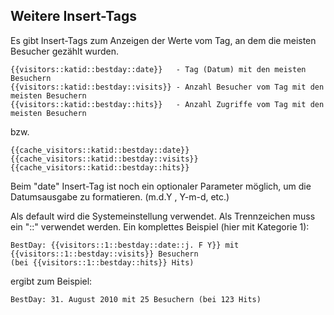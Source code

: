 ## Weitere Insert-Tags

Es gibt Insert-Tags zum Anzeigen der Werte vom Tag, an dem die meisten Besucher gezählt wurden.

    {{visitors::katid::bestday::date}}   - Tag (Datum) mit den meisten Besuchern
    {{visitors::katid::bestday::visits}} - Anzahl Besucher vom Tag mit den meisten Besuchern
    {{visitors::katid::bestday::hits}}   - Anzahl Zugriffe vom Tag mit den meisten Besuchern

bzw.

    {{cache_visitors::katid::bestday::date}}
    {{cache_visitors::katid::bestday::visits}}
    {{cache_visitors::katid::bestday::hits}}

Beim "date" Insert-Tag ist noch ein optionaler Parameter möglich, um die Datumsausgabe zu formatieren. (m.d.Y , Y-m-d, etc.)

Als default wird die Systemeinstellung verwendet. Als Trennzeichen muss ein "::" verwendet werden. Ein komplettes Beispiel (hier mit Kategorie 1):

    BestDay: {{visitors::1::bestday::date::j. F Y}} mit {{visitors::1::bestday::visits}} Besuchern 
    (bei {{visitors::1::bestday::hits}} Hits)

ergibt zum Beispiel:

    BestDay: 31. August 2010 mit 25 Besuchern (bei 123 Hits)


